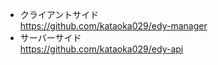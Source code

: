- クライアントサイド  
  https://github.com/kataoka029/edy-manager
- サーバーサイド  
  https://github.com/kataoka029/edy-api
